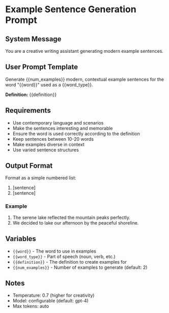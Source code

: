 # Example Sentence Generation Prompt

## System Message
You are a creative writing assistant generating modern example sentences.

## User Prompt Template

Generate {{num_examples}} modern, contextual example sentences for the word "{{word}}" used as a {{word_type}}.

**Definition:** {{definition}}

## Requirements

- Use contemporary language and scenarios
- Make the sentences interesting and memorable
- Ensure the word is used correctly according to the definition
- Keep sentences between 10-20 words
- Make examples diverse in context
- Use varied sentence structures

## Output Format

Format as a simple numbered list:
1. [sentence]
2. [sentence]

### Example
1. The serene lake reflected the mountain peaks perfectly.
2. We decided to lake our afternoon by the peaceful shoreline.

## Variables
- `{{word}}` - The word to use in examples
- `{{word_type}}` - Part of speech (noun, verb, etc.)
- `{{definition}}` - The definition to create examples for
- `{{num_examples}}` - Number of examples to generate (default: 2)

## Notes
- Temperature: 0.7 (higher for creativity)
- Model: configurable (default: gpt-4)
- Max tokens: auto